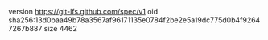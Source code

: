 version https://git-lfs.github.com/spec/v1
oid sha256:13d0baa49b78a3567af96171135e0784f2be2e5a19dc775d0b4f92647267b887
size 4462

